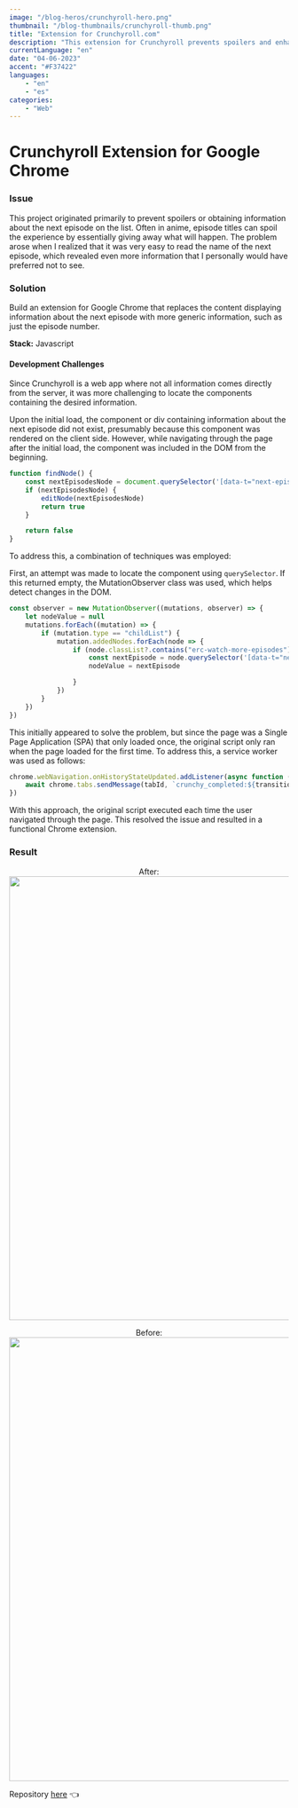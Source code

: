 ```yaml
---
image: "/blog-heros/crunchyroll-hero.png"
thumbnail: "/blog-thumbnails/crunchyroll-thumb.png"
title: "Extension for Crunchyroll.com"
description: "This extension for Crunchyroll prevents spoilers and enhances the platform's viewing experience."
currentLanguage: "en"
date: "04-06-2023"
accent: "#F37422"
languages:
    - "en"
    - "es"
categories:
    - "Web"
---
```


# Crunchyroll Extension for Google Chrome

### Issue
This project originated primarily to prevent spoilers or obtaining information about the next episode on the list. Often in anime, episode titles can spoil the experience by essentially giving away what will happen. The problem arose when I realized that it was very easy to read the name of the next episode, which revealed even more information that I personally would have preferred not to see.

### Solution
Build an extension for Google Chrome that replaces the content displaying information about the next episode with more generic information, such as just the episode number.

**Stack:**
Javascript

#### Development Challenges
Since Crunchyroll is a web app where not all information comes directly from the server, it was more challenging to locate the components containing the desired information.

Upon the initial load, the component or div containing information about the next episode did not exist, presumably because this component was rendered on the client side. However, while navigating through the page after the initial load, the component was included in the DOM from the beginning.

```javascript
function findNode() {
    const nextEpisodesNode = document.querySelector('[data-t="next-episode"]')
    if (nextEpisodesNode) {
        editNode(nextEpisodesNode)
        return true
    }

    return false
}
```

To address this, a combination of techniques was employed:

First, an attempt was made to locate the component using `querySelector`. If this returned empty, the MutationObserver class was used, which helps detect changes in the DOM.

```javascript
const observer = new MutationObserver((mutations, observer) => {
    let nodeValue = null
    mutations.forEach((mutation) => {
        if (mutation.type == "childList") {
            mutation.addedNodes.forEach(node => {
                if (node.classList?.contains("erc-watch-more-episodes")) {
                    const nextEpisode = node.querySelector('[data-t="next-episode"]')
                    nodeValue = nextEpisode

                }
            })
        }
    })
})
```

This initially appeared to solve the problem, but since the page was a Single Page Application (SPA) that only loaded once, the original script only ran when the page loaded for the first time. To address this, a service worker was used as follows:

```javascript
chrome.webNavigation.onHistoryStateUpdated.addListener(async function ({ tabId, transitionType }) {
    await chrome.tabs.sendMessage(tabId, `crunchy_completed:${transitionType}`)
})
```
With this approach, the original script executed each time the user navigated through the page. This resolved the issue and resulted in a functional Chrome extension.

### Result

<div class="img-carousel-blog">
<p align="center">After:<img src="/blog-resources/crunchyroll-after.png" width="800"></p>

</div>
<div class="img-carousel-blog">
<p align="center">Before:<img src="/blog-resources/crunchyroll-before.png" width="800"></p>
</div>

Repository [here](https://github.com/JoseLuna12/crunchyroll-chrome-extension/) 👈 <br>
